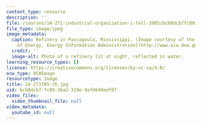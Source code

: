 ```yaml
---
content_type: resource
description: ''
file: /courses/14-271-industrial-organization-i-fall-2005/bcb8dcb7fc8936a2319e9af6649eef97_14-271f05-th.jpg
file_type: image/jpeg
image_metadata:
  caption: Refinery in Pascagoula, Mississippi. (Image courtesy of the [U.S. Department
    of Energy, Energy Information Administration](http://www.eia.doe.gov/).)
  credit: ''
  image-alt: Photo of a refinery lit at night, reflected in water.
learning_resource_types: []
license: https://creativecommons.org/licenses/by-nc-sa/4.0/
ocw_type: OCWImage
resourcetype: Image
title: 14-271f05-th.jpg
uid: bcb8dcb7-fc89-36a2-319e-9af6649eef97
video_files:
  video_thumbnail_file: null
video_metadata:
  youtube_id: null
---
```

